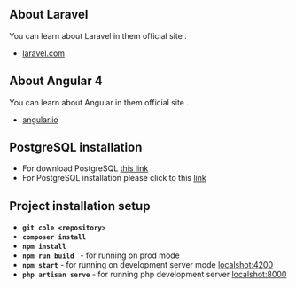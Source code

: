 ## About Laravel

You can learn about Laravel in them official site .

- [laravel.com](https://laravel.com/)

## About Angular 4 
You can learn about Angular in them official site .

- [angular.io](https://angular.io)
## PostgreSQL installation

- For download PostgreSQL [this link](https://www.postgresql.org/download/)
- For PostgreSQL installation please click to this [link](https://www.postgresql.org/docs/9.6/static/tutorial-install.html)

## Project installation setup

- **`git cole <repository>`**
- **`composer install`**
- **`npm install`**
- **`npm run build `** - for running on prod mode
- **`npm start`** - for running on development server mode [localshot:4200](http://localhost:4200)
- **`php artisan serve`** - for running php development server [localshot:8000](http://localhost:8000)